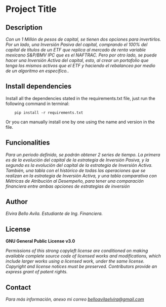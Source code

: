 # Project Title

## Description
*Con un 1 Millón de pesos de capital, se tienen dos opciones para invertirlos. Por un lado, una Inversión Pasiva del capital, comprando el 100% del capital de títulos de un ETF que replica al mercado de renta variable mexicano S&P/BMV IPC que es el NAFTRAC. Pero por otro lado, se puede hacer una Inversión Activa del capital, esto, al crear un portafolio que tenga los mismos activos que el ETF y haciendo el rebalanceo por medio de un algoritmo en específico..*

## Install dependencies

Install all the dependencies stated in the requirements.txt file, just run the following command in terminal:

        pip install -r requirements.txt
        
Or you can manually install one by one using the name and version in the file.

## Funcionalities

*Para un periodo definido, se podrán obtener 2 series de tiempo. La primera es de la evolución del capital de la estrategia de Inversión Pasiva, y la segunda es la evolución del capital de la estrategia de Inversión Activa. También, una tabla con el histórico de todas las operaciones que se realizan en la estrategia de Inversión Activa, y una tabla comparativa con Métricas de Atribución al Desempeño,  para tener una comparación financiera entre ambas opciones de estrategias de inversión*

## Author
*Elvira Bello Avila. 
Estudiante de Ing. Financiera.*

## License
**GNU General Public License v3.0** 

*Permissions of this strong copyleft license are conditioned on making available 
complete source code of licensed works and modifications, which include larger 
works using a licensed work, under the same license. Copyright and license notices 
must be preserved. Contributors provide an express grant of patent rights.*

## Contact
*Para más información, anexo mi correo belloavilaelvira@gmail.com*
